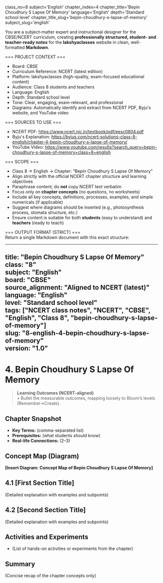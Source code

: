 class_no=8
subject='English'
chapter_index=4
chapter_title='Bepin Choudhury S Lapse Of Memory'
language='English'
depth='Standard school level'
chapter_title_slug='bepin-choudhury-s-lapse-of-memory'
subject_slug='english'

You are a subject-matter expert and instructional designer for the CBSE/NCERT curriculum, creating **professionally structured, student- and teacher-ready notes** for the **lakshyaclasses** website in clean, well-formatted **Markdown**.

=== PROJECT CONTEXT ===  
- Board: CBSE  
- Curriculum Reference: NCERT (latest edition)  
- Platform: lakshyaclasses (high-quality, exam-focused educational content)  
- Audience: Class 8 students and teachers  
- Language: English  
- Depth: Standard school level  
- Tone: Clear, engaging, exam-relevant, and professional  
- Diagrams: Automatically identify and extract from NCERT PDF, Byju's website, and YouTube video

=== SOURCES TO USE ===  
- NCERT PDF: https://www.ncert.nic.in/textbook/pdf/eesc0804.pdf  
- Byju's Explanation: https://byjus.com/ncert-solutions-class-8-english/chapter-4-bepin-choudhury-s-lapse-of-memory/  
- YouTube Video: https://www.youtube.com/results?search_query=bepin-choudhury-s-lapse-of-memory+class+8+english

=== SCOPE ===  
- Class 8 → English → Chapter: “Bepin Choudhury S Lapse Of Memory”  
- Align strictly with the official NCERT chapter structure and learning objectives  
- Paraphrase content; do **not** copy NCERT text verbatim  
- Focus only on **chapter concepts** (no questions, no worksheets)  
- Include all key concepts, definitions, processes, examples, and simple numericals (if applicable)  
- Suggest where diagrams should be inserted (e.g., photosynthesis process, stomata structure, etc.)  
- Ensure content is suitable for both **students** (easy to understand) and **teachers** (ready to teach)

=== OUTPUT FORMAT (STRICT) ===  
Return a single Markdown document with this exact structure:

---
title: "Bepin Choudhury S Lapse Of Memory"  
class: "8"  
subject: "English"  
board: "CBSE"  
source_alignment: "Aligned to NCERT (latest)"  
language: "English"  
level: "Standard school level"  
tags: ["NCERT class notes", "NCERT", "CBSE", "English", "Class 8", "bepin-choudhury-s-lapse-of-memory"]  
slug: "8-english-4-bepin-choudhury-s-lapse-of-memory"  
version: "1.0"  
---

# 4. Bepin Choudhury S Lapse Of Memory

> **Learning Outcomes (NCERT-aligned)**  
> • Bullet the measurable outcomes, mapping loosely to Bloom’s levels (Remember→Create).

## Chapter Snapshot  
- **Key Terms:** (comma-separated list)  
- **Prerequisites:** (what students should know)  
- **Real-life Connections:** (2–3)

## Concept Map (Diagram)  
<!-- Diagram will be extracted from sources. Placeholder below. -->  
**[Insert Diagram: Concept Map of Bepin Choudhury S Lapse Of Memory]**

## 4.1 [First Section Title]  
(Detailed explanation with examples and subpoints)

## 4.2 [Second Section Title]  
(Detailed explanation with examples and subpoints)

## Activities and Experiments  
- (List of hands-on activities or experiments from the chapter)

## Summary  
(Concise recap of the chapter concepts only)
